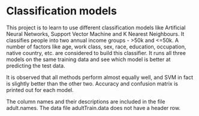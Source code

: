 # Classification models

This project is to learn to use different classification models like Artificial Neural Networks, Support Vector Machine and K Nearest Neighbours. It classifies people into two annual income groups - >50k and <=50k. A number of factors like age, work class, sex, race, education, occupation, native country, etc. are considered to build this classifier. It runs all three models on the same training data and see which model is better at predicting the test data. 

It is observed that all methods perform almost equally well, and SVM in fact is slightly better than the other two. Accuracy and confusion matrix is printed out for each model.

The column names and their descriptions are included in the file adult.names. The data file adultTrain.data does not have a header row.
